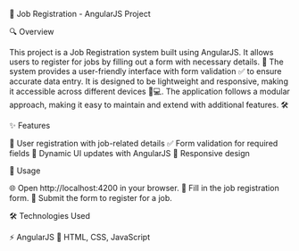 🚀 Job Registration - AngularJS Project

🔍 Overview

This project is a Job Registration system built using AngularJS. 
It allows users to register for jobs by filling out a form with necessary details. 
📝 The system provides a user-friendly interface with form validation ✅ to ensure accurate data entry.
It is designed to be lightweight and responsive, making it accessible across different devices 📱💻.
The application follows a modular approach, making it easy to maintain and extend with additional features. 🛠️

✨ Features

🏢 User registration with job-related details
✅ Form validation for required fields
🔄 Dynamic UI updates with AngularJS
📱 Responsive design

📌 Usage

🌐 Open http://localhost:4200 in your browser.
📝 Fill in the job registration form.
📩 Submit the form to register for a job.

🛠️ Technologies Used

⚡ AngularJS
🎨 HTML, CSS, JavaScript

